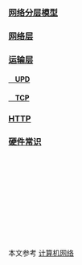 ### [网络分层模型](./网络分层模型.md)

### [网络层](./网络层.md)

### [运输层](./运输层.md)

#### [&nbsp;&nbsp;&nbsp;&nbsp;UPD](./运输层/udp.md)

#### [&nbsp;&nbsp;&nbsp;&nbsp;TCP](./运输层/tcp.md)

### [HTTP](http.md)

### [硬件常识](./硬件的常识.md)

<br><br><br><br><br><br><br><br><br><br>













本文参考  [计算机网络](https://item.jd.com/12025317.html)

